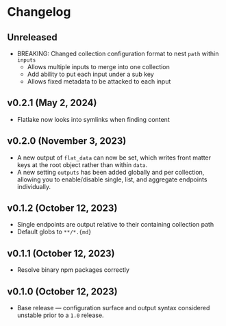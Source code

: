 # Changelog

<!-- 
    Add changes to the Unreleased section during development.
    Do not change this header — the GitHub action that releases
    this project will edit this file and add the version header for you.
    The Unreleased block will also be used for the GitHub release notes.
-->

## Unreleased

* BREAKING: Changed collection configuration format to nest `path` within `inputs`
  * Allows multiple inputs to merge into one collection
  * Add ability to put each input under a sub key
  * Allows fixed metadata to be attacked to each input

## v0.2.1 (May 2, 2024)

* Flatlake now looks into symlinks when finding content

## v0.2.0 (November 3, 2023)

* A new output of `flat_data` can now be set, which writes front matter keys at the root object rather than within `data`.
* A new setting `outputs` has been added globally and per collection, allowing you to enable/disable single, list, and aggregate endpoints individually.

## v0.1.2 (October 12, 2023)

* Single endpoints are output relative to their containing collection path
* Default globs to `**/*.{md}`

## v0.1.1 (October 12, 2023)

* Resolve binary npm packages correctly

## v0.1.0 (October 12, 2023)

* Base release — configuration surface and output syntax considered unstable prior to a `1.0` release.
